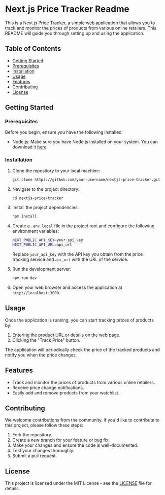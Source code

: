 # Next.js Price Tracker Readme

This is a Next.js Price Tracker, a simple web application that allows you to track and monitor the prices of products from various online retailers. This README will guide you through setting up and using the application.

## Table of Contents

- [Getting Started](#getting-started)
- [Prerequisites](#prerequisites)
- [Installation](#installation)
- [Usage](#usage)
- [Features](#features)
- [Contributing](#contributing)
- [License](#license)

## Getting Started

### Prerequisites

Before you begin, ensure you have the following installed:

- Node.js: Make sure you have Node.js installed on your system. You can download it [here](https://nodejs.org/).

### Installation

1. Clone the repository to your local machine:

   ```bash
   git clone https://github.com/your-username/nextjs-price-tracker.git
   ```

2. Navigate to the project directory:

   ```bash
   cd nextjs-price-tracker
   ```

3. Install the project dependencies:

   ```bash
   npm install
   ```

4. Create a `.env.local` file in the project root and configure the following environment variables:

   ```bash
   NEXT_PUBLIC_API_KEY=your_api_key
   NEXT_PUBLIC_API_URL=api_url
   ```

   Replace `your_api_key` with the API key you obtain from the price tracking service and `api_url` with the URL of the service.

5. Run the development server:

   ```bash
   npm run dev
   ```

6. Open your web browser and access the application at `http://localhost:3000`.

## Usage

Once the application is running, you can start tracking prices of products by:

1. Entering the product URL or details on the web page.
2. Clicking the "Track Price" button.

The application will periodically check the price of the tracked products and notify you when the price changes.

## Features

- Track and monitor the prices of products from various online retailers.
- Receive price change notifications.
- Easily add and remove products from your watchlist.

## Contributing

We welcome contributions from the community. If you'd like to contribute to this project, please follow these steps:

1. Fork the repository.
2. Create a new branch for your feature or bug fix.
3. Make your changes and ensure the code is well-documented.
4. Test your changes thoroughly.
5. Submit a pull request.

## License

This project is licensed under the MIT License - see the [LICENSE](LICENSE) file for details.